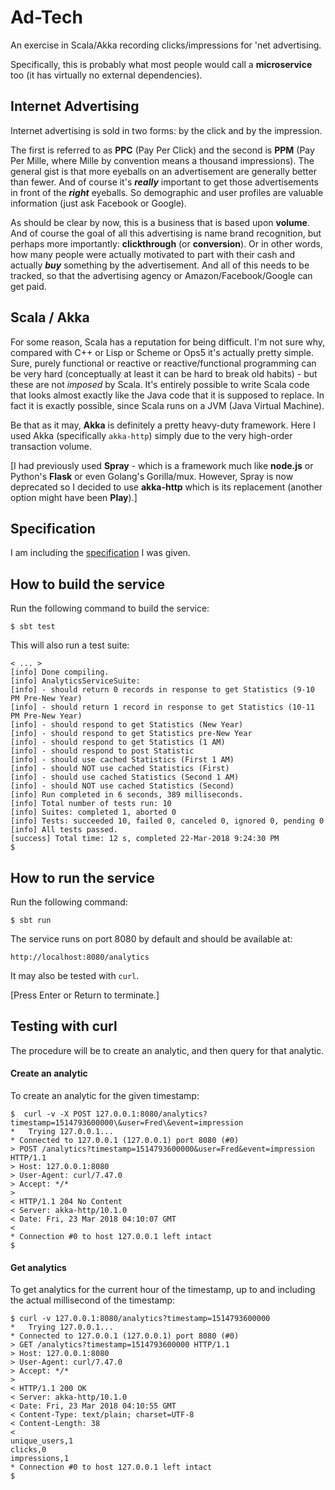 # Ad-Tech

An exercise in Scala/Akka recording clicks/impressions for 'net advertising.

Specifically, this is probably what most people would call a __microservice__
too (it has virtually no external dependencies).

## Internet Advertising

Internet advertising is sold in two forms: by the click and by the impression.

The first is referred to as __PPC__ (Pay Per Click) and the second is __PPM__
(Pay Per Mille, where Mille by convention means a thousand impressions).
The general gist is that more eyeballs on an advertisement are generally
better than fewer. And of course it's ___really___ important to get those
advertisements in front of the ___right___ eyeballs. So demographic and
user profiles are valuable information (just ask Facebook or Google).

As should be clear by now, this is a business that is based upon __volume__.
And of course the goal of all this advertising is name brand recognition,
but perhaps more importantly: __clickthrough__ (or __conversion__). Or
in other words, how many people were actually motivated to part with their
cash and actually ___buy___ something by the advertisement. And all of this
needs to be tracked, so that the advertising agency or Amazon/Facebook/Google
can get paid.

## Scala / Akka

For some reason, Scala has a reputation for being difficult. I'm not sure why,
compared with C++ or Lisp or Scheme or Ops5 it's actually pretty simple. Sure,
purely functional or reactive or reactive/functional programming can be very
hard (conceptually at least it can be hard to break old habits) - but these
are not _imposed_ by Scala. It's entirely possible to write Scala code that
looks almost exactly like the Java code that it is supposed to replace.
In fact it is exactly possible, since Scala runs on a JVM (Java Virtual
Machine).

Be that as it may, __Akka__ is definitely a pretty heavy-duty framework.
Here I used Akka (specifically `akka-http`) simply due to the very high-order
transaction volume.

[I had previously used __Spray__ - which is a framework much like __node.js__
or Python's __Flask__ or even Golang's Gorilla/mux. However, Spray is now
deprecated so I decided to use __akka-http__ which is its replacement (another
option might have been __Play__).]

## Specification

I am including the [specification](./INSTRUCTIONS.md) I was given.

## How to build the service

Run the following command to build the service:

    $ sbt test

This will also run a test suite:

    < ... >
    [info] Done compiling.
    [info] AnalyticsServiceSuite:
    [info] - should return 0 records in response to get Statistics (9-10 PM Pre-New Year)
    [info] - should return 1 record in response to get Statistics (10-11 PM Pre-New Year)
    [info] - should respond to get Statistics (New Year)
    [info] - should respond to get Statistics pre-New Year
    [info] - should respond to get Statistics (1 AM)
    [info] - should respond to post Statistic
    [info] - should use cached Statistics (First 1 AM)
    [info] - should NOT use cached Statistics (First)
    [info] - should use cached Statistics (Second 1 AM)
    [info] - should NOT use cached Statistics (Second)
    [info] Run completed in 6 seconds, 389 milliseconds.
    [info] Total number of tests run: 10
    [info] Suites: completed 1, aborted 0
    [info] Tests: succeeded 10, failed 0, canceled 0, ignored 0, pending 0
    [info] All tests passed.
    [success] Total time: 12 s, completed 22-Mar-2018 9:24:30 PM
    $

## How to run the service

Run the following command:

    $ sbt run

The service runs on port 8080 by default and should be available at:

    http://localhost:8080/analytics

It may also be tested with `curl`.

[Press Enter or Return to terminate.]

## Testing with curl

The procedure will be to create an analytic, and then query for that analytic.

#### Create an analytic

To create an analytic for the given timestamp:

    $  curl -v -X POST 127.0.0.1:8080/analytics?timestamp=1514793600000\&user=Fred\&event=impression
    *   Trying 127.0.0.1...
    * Connected to 127.0.0.1 (127.0.0.1) port 8080 (#0)
    > POST /analytics?timestamp=1514793600000&user=Fred&event=impression HTTP/1.1
    > Host: 127.0.0.1:8080
    > User-Agent: curl/7.47.0
    > Accept: */*
    > 
    < HTTP/1.1 204 No Content
    < Server: akka-http/10.1.0
    < Date: Fri, 23 Mar 2018 04:10:07 GMT
    < 
    * Connection #0 to host 127.0.0.1 left intact
    $

#### Get analytics

To get analytics for the current hour of the timestamp, up
to and including the actual millisecond of the timestamp:

    $ curl -v 127.0.0.1:8080/analytics?timestamp=1514793600000
    *   Trying 127.0.0.1...
    * Connected to 127.0.0.1 (127.0.0.1) port 8080 (#0)
    > GET /analytics?timestamp=1514793600000 HTTP/1.1
    > Host: 127.0.0.1:8080
    > User-Agent: curl/7.47.0
    > Accept: */*
    > 
    < HTTP/1.1 200 OK
    < Server: akka-http/10.1.0
    < Date: Fri, 23 Mar 2018 04:10:55 GMT
    < Content-Type: text/plain; charset=UTF-8
    < Content-Length: 38
    < 
    unique_users,1
    clicks,0
    impressions,1
    * Connection #0 to host 127.0.0.1 left intact
    $
